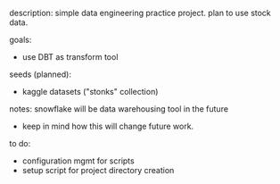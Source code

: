 
description:
simple data engineering practice project. plan to use stock data.

goals:
- use DBT as transform tool

seeds (planned):
- kaggle datasets ("stonks" collection)

notes:
snowflake will be data warehousing tool in the future
- keep in mind how this will change future work.

to do:
- configuration mgmt for scripts 
- setup script for project directory creation